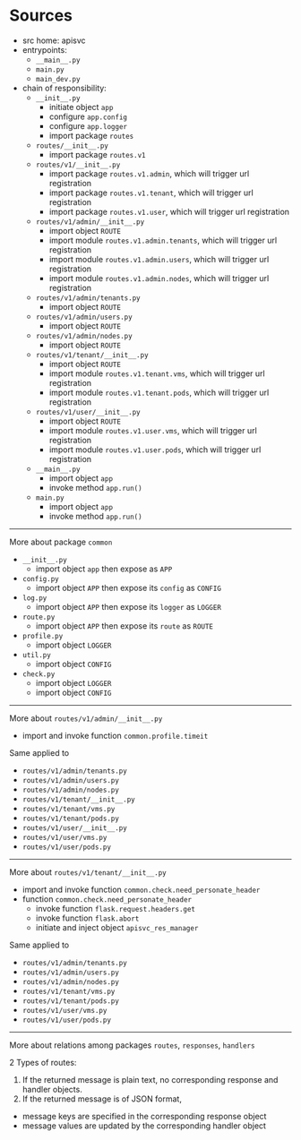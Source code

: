 # Sources

* src home: apisvc
* entrypoints:
  * `__main__.py`
  * `main.py`
  * `main_dev.py`
* chain of responsibility:
  * `__init__.py`
    * initiate object `app`
    * configure `app.config`
    * configure `app.logger`
    * import package `routes`
  * `routes/__init__.py`
    * import package `routes.v1`
  * `routes/v1/__init__.py`
    * import package `routes.v1.admin`, which will trigger url registration
    * import package `routes.v1.tenant`, which will trigger url registration
    * import package `routes.v1.user`, which will trigger url registration
  * `routes/v1/admin/__init__.py`
    * import object `ROUTE`
    * import module `routes.v1.admin.tenants`, which will trigger url registration
    * import module `routes.v1.admin.users`, which will trigger url registration
    * import module `routes.v1.admin.nodes`, which will trigger url registration
  * `routes/v1/admin/tenants.py`
    * import object `ROUTE`
  * `routes/v1/admin/users.py`
    * import object `ROUTE`
  * `routes/v1/admin/nodes.py`
    * import object `ROUTE`
  * `routes/v1/tenant/__init__.py`
    * import object `ROUTE`
    * import module `routes.v1.tenant.vms`, which will trigger url registration
    * import module `routes.v1.tenant.pods`, which will trigger url registration
  * `routes/v1/user/__init__.py`
    * import object `ROUTE`
    * import module `routes.v1.user.vms`, which will trigger url registration
    * import module `routes.v1.user.pods`, which will trigger url registration
  * `__main__.py`
    * import object `app`
    * invoke method `app.run()`
  * `main.py`
    * import object `app`
    * invoke method `app.run()`

---

More about package `common`

* `__init__.py`
  * import object `app` then expose as `APP`
* `config.py`
  * import object `APP` then expose its `config` as `CONFIG`
* `log.py`
  * import object `APP` then expose its `logger` as `LOGGER`
* `route.py`
  * import object `APP` then expose its `route` as `ROUTE`
* `profile.py`
  * import object `LOGGER`
* `util.py`
  * import object `CONFIG`
* `check.py`
  * import object `LOGGER`
  * import object `CONFIG`

---

More about `routes/v1/admin/__init__.py`

* import and invoke function `common.profile.timeit`

Same applied to

* `routes/v1/admin/tenants.py`
* `routes/v1/admin/users.py`
* `routes/v1/admin/nodes.py`
* `routes/v1/tenant/__init__.py`
* `routes/v1/tenant/vms.py`
* `routes/v1/tenant/pods.py`
* `routes/v1/user/__init__.py`
* `routes/v1/user/vms.py`
* `routes/v1/user/pods.py`

---

More about `routes/v1/tenant/__init__.py`

* import and invoke function `common.check.need_personate_header`
* function `common.check.need_personate_header`
  * invoke function `flask.request.headers.get`
  * invoke function `flask.abort`
  * initiate and inject object `apisvc_res_manager`

Same applied to

* `routes/v1/admin/tenants.py`
* `routes/v1/admin/users.py`
* `routes/v1/admin/nodes.py`
* `routes/v1/tenant/vms.py`
* `routes/v1/tenant/pods.py`
* `routes/v1/user/vms.py`
* `routes/v1/user/pods.py`

---

More about relations among packages `routes`, `responses`, `handlers`

2 Types of routes:

1. If the returned message is plain text, no corresponding response and handler objects.
2. If the returned message is of JSON format,
  * message keys are specified in the corresponding response object
  * message values are updated by the corresponding handler object